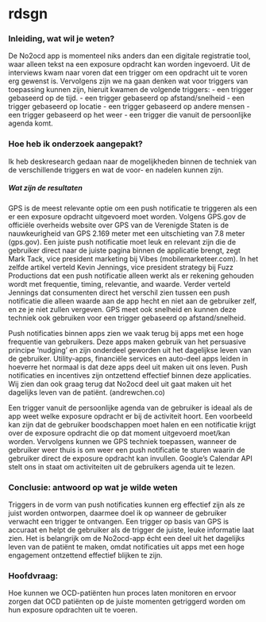# rdsgn

<h3>Inleiding, wat wil je weten?</h3>
De No2ocd app is momenteel niks anders dan een digitale registratie tool, waar alleen tekst na een exposure opdracht kan worden ingevoerd. Uit de interviews kwam naar voren dat een trigger om een opdracht uit te voren erg gewenst is. Vervolgens zijn we na gaan denken wat voor triggers van toepassing kunnen zijn, hieruit kwamen de volgende triggers:
- een trigger gebaseerd op de tijd.
- een trigger gebaseerd op afstand/snelheid
- een trigger gebaseerd op locatie
- een trigger gebaseerd op andere mensen
- een trigger gebaseerd op het weer
- een trigger die vanuit de persoonlijke agenda komt.

<h3>Hoe heb ik onderzoek aangepakt?</h3> 
Ik heb deskresearch gedaan naar de mogelijkheden binnen de techniek van de verschillende triggers en wat de voor- en nadelen kunnen zijn.
<h5>Wat zijn de resultaten</h5>
GPS is de meest relevante optie om een push notificatie te triggeren als een er een exposure opdracht uitgevoerd moet worden. Volgens GPS.gov de officiële overheids website over GPS van de Verenigde Staten is de nauwkeurigheid van GPS 2.169 meter met een uitschieting van 7.8 meter (gps.gov). Een juiste push notificatie moet leuk en relevant zijn die de gebruiker direct naar de juiste pagina binnen de applicatie brengt, zegt  Mark Tack, vice president marketing bij Vibes (mobilemarketeer.com). In het zelfde artikel verteld Kevin Jennings, vice president strategy bij Fuzz Productions dat een push notificatie alleen werkt als er rekening gehouden wordt met frequentie, timing, relevantie, and waarde. Verder verteld Jennings dat consumenten direct het verschil zien tussen een push notificatie die alleen waarde aan de app hecht en niet aan de gebruiker zelf, en ze je niet zullen vergeven. GPS meet ook snelheid en kunnen deze techniek ook gebruiken voor een trigger gebaseerd op afstand/snelheid.

Push notificaties binnen apps zien we vaak terug bij apps met een hoge frequentie van gebruikers. Deze apps maken gebruik van het persuasive principe ‘nudging’ en zijn onderdeel geworden uit het dagelijkse leven van de gebruiker. Utility-apps, financiële services en auto-deel apps leiden in hoeverre het normaal is dat deze apps deel uit maken uit ons leven. Push notificaties en incentives zijn ontzettend effectief binnen deze applicaties. Wij zien dan ook graag terug dat No2ocd deel uit gaat maken uit het dagelijks leven van de patiënt. (andrewchen.co) 

Een trigger vanuit de persoonlijke agenda van de gebruiker is ideaal als de app weet welke exposure opdracht er bij de activiteit hoort. Een voorbeeld kan zijn dat de gebruiker boodschappen moet halen en een notificatie krijgt over de exposure opdracht die op dat moment uitgevoerd moet/kan worden. Vervolgens kunnen we GPS techniek toepassen, wanneer de gebruiker weer thuis is om weer een push notificatie te sturen waarin de gebruiker direct de exposure opdracht kan invullen. Google’s Calendar API stelt ons in staat om activiteiten uit de gebruikers agenda uit te lezen.

<h3>Conclusie: antwoord op wat je wilde weten</h3>
Triggers in de vorm van push notificaties kunnen erg effectief zijn als ze juist worden ontworpen, daarmee doel ik op wanneer de gebruiker verwacht een trigger te ontvangen. Een trigger op basis van GPS is accuraat en helpt de gebruiker als de trigger de juiste, leuke informatie laat zien. Het is belangrijk om de No2ocd-app écht een deel uit het dagelijks leven van de patiënt te maken, omdat notificaties uit apps met een hoge engagement ontzettend effectief blijken te zijn. 

<h3>Hoofdvraag:</h3>
Hoe kunnen we OCD-patiënten hun proces laten monitoren en ervoor zorgen dat OCD patiënten op de juiste momenten getriggerd worden om hun exposure opdrachten uit te voeren.





